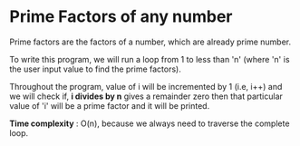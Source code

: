 # Prime Factors of any number

Prime factors are the factors of a number, which are already prime number.

To write this program, we will run a loop from 1 to less than 'n' (where 'n' is the user input value to find the prime factors).

Throughout the program, value of i will be incremented by 1 (i.e, i++) and we will check if, **i divides by n** gives a remainder zero then that particular value of 'i' will be a prime factor and it will be printed.

**Time complexity** : O(n), because we always need to traverse the complete loop.
